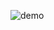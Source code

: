 ![demo](https://cloud.githubusercontent.com/assets/25040953/24779303/85cf7e1c-1afd-11e7-94aa-f238c09d7293.gif)
